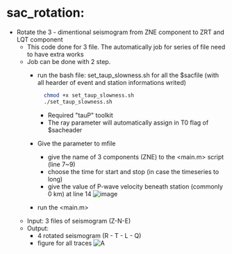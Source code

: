 # sac_rotation: 
- Rotate the 3 - dimentional seismogram from ZNE component to ZRT and LQT component
  - This code done for 3 file. The automatically job for series of file need to have extra works
  - Job can be done with 2 step.
    - run the bash file: set_taup_slowness.sh for all the $sacfile (with all hearder of event and station informations writed)
      ```bash
        chmod +x set_taup_slowness.sh
        ./set_taup_slowness.sh
      ```
    
        - Required "tauP" toolkit 
        - The ray parameter will automatically assign in T0 flag of $sacheader
    - Give the parameter to mfile 
      - give the name of 3 components (ZNE) to the <main.m> script (line 7~9)
      - choose the time for start and stop (in case the timeseries to long)
      - give the value of P-wave velocity beneath station (commonly 0 km) at line 14 
      ![image](https://user-images.githubusercontent.com/14089462/108981118-5fa2b400-76c7-11eb-8637-8662b86511a4.png)
     - run the <main.m>
   - Input: 3 files of seismogram (Z-N-E)
   - Output: 
      - 4 rotated seismogram (R - T - L - Q)
      - figure for all traces
      ![A](https://user-images.githubusercontent.com/14089462/108980866-1d797280-76c7-11eb-8813-e0716cd40758.jpg)
